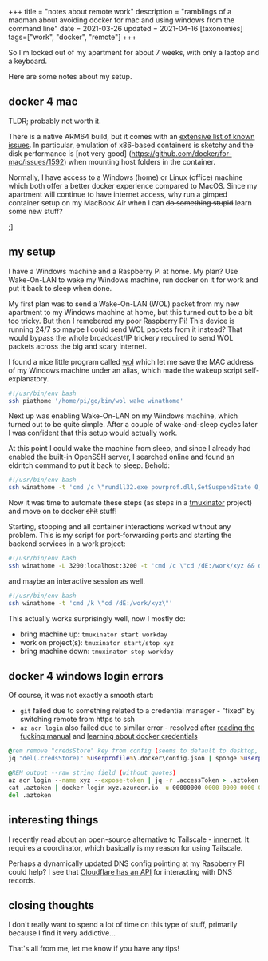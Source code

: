 +++
title = "notes about remote work"
description = "ramblings of a madman about avoiding docker for mac and using windows from the command line"
date = 2021-03-26
updated = 2021-04-16
[taxonomies]
tags=["work", "docker", "remote"]
+++
	
So I'm locked out of my apartment for about 7 weeks, with only a laptop and a
keyboard. 

Here are some notes about my setup.

## docker 4 mac

TLDR; probably not worth it.

There is a native ARM64 build, but it comes with an [extensive list of known
issues](https://docs.docker.com/docker-for-mac/apple-m1/#known-issues). In
particular, emulation of x86-based containers is sketchy and the disk
performance is [not very good]
(https://github.com/docker/for-mac/issues/1592) when mounting host folders in
the container.

Normally, I have access to a Windows (home) or Linux (office) machine which
both offer a better docker experience compared to MacOS. Since my apartment
will continue to have internet access, why run a gimped container setup on my
MacBook Air when I can ~~do something stupid~~ learn some new stuff? 

;]

## my setup

I have a Windows machine and a Raspberry Pi at home. My plan? Use Wake-On-LAN
to wake my Windows machine, run docker on it for work and put it back to
sleep when done.

My first plan was to send a Wake-On-LAN (WOL) packet from my new apartment to
my Windows machine at home, but this turned out to be a bit too tricky. But
then I remebered my poor Raspberry Pi! This device is running 24/7 so maybe I
could send WOL packets from it instead? That would bypass the whole
broadcast/IP trickery required to send WOL packets across the big and scary
internet.

I found a nice little program called [wol](https://github.com/sabhiram/go-wol) 
which let me save the MAC address of my Windows machine under an alias, which
made the wakeup script self-explanatory.

```bash
#!/usr/bin/env bash
ssh piathome '/home/pi/go/bin/wol wake winathome'
```

Next up was enabling Wake-On-LAN on my Windows machine, which turned out to be
quite simple. After a couple of wake-and-sleep cycles later I was confident
that this setup would actually work.

At this point I could wake the machine from sleep, and since I already had
enabled the built-in OpenSSH server, I searched online and found an eldritch
command to put it back to sleep. Behold:

```bash
#!/usr/bin/env bash
ssh winathome -t 'cmd /c \"rundll32.exe powrprof.dll,SetSuspendState 0,1,0\"'
```

Now it was time to automate these steps (as steps in a 
[tmuxinator](https://github.com/tmuxinator/tmuxinator)
project) and move on to docker ~~shit~~ stuff!

Starting, stopping and all container interactions worked without any problem.
This is my script for port-forwarding ports and starting the backend services
in a work project:

```bash
#!/usr/bin/env bash
ssh winathome -L 3200:localhost:3200 -t 'cmd /c \"cd /dE:/work/xyz && docker-compose up\"'
```

and maybe an interactive session as well.

```bash
#!/usr/bin/env bash
ssh winathome -t 'cmd /k \"cd /dE:/work/xyz\"'
```

This actually works surprisingly well, now I mostly do:

- bring machine up: `tmuxinator start workday` 
- work on project(s): `tmuxinator start/stop xyz` 
- bring machine down: `tmuxinator stop workday`

## docker 4 windows login errors

Of course, it was not exactly a smooth start:

- `git` failed due to something related to a credential manager - "fixed" by switching remote from https to ssh
- `az acr login` also failed due to similar error - resolved after [reading the fucking manual](https://docs.microsoft.com/en-us/azure/container-registry/container-registry-authentication)
and [learning about docker credentials](https://www.projectatomic.io/blog/2016/03/docker-credentials-store/)

```cmd
@rem remove "credsStore" key from config (seems to default to desktop, which does not work with ssh session)
jq "del(.credsStore)" %userprofile%\.docker\config.json | sponge %userprofile%\.docker\config.json

@REM output --raw string field (without quotes)
az acr login --name xyz --expose-token | jq -r .accessToken > .aztoken
cat .aztoken | docker login xyz.azurecr.io -u 00000000-0000-0000-0000-000000000000 --password-stdin
del .aztoken
```

## interesting things

I recently read about an open-source alternative to Tailscale - [innernet](https://blog.tonari.no/introducing-innernet).
It requires a coordinator, which basically is my reason for using Tailscale. 

Perhaps a dynamically updated DNS config pointing at my Raspberry PI could help? I see that [Cloudflare has an API](https://api.cloudflare.com/#dns-records-for-a-zone-update-dns-record) for interacting with DNS records.

## closing thoughts

I don't really want to spend a lot of time on this type of stuff, primarily because I find it very addictive... 

That's all from me, let me know if you have any tips!

